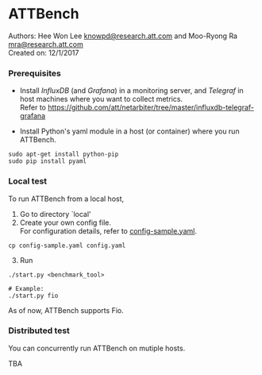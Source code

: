 # ATTBench 
Authors: Hee Won Lee <knowpd@research.att.com> and Moo-Ryong Ra <mra@research.att.com>   
Created on: 12/1/2017   

### Prerequisites
- Install *InfluxDB* (and *Grafana*) in a monitoring server, and *Telegraf* in host machines where you want to collect metrics.  
Refer to <https://github.com/att/netarbiter/tree/master/influxdb-telegraf-grafana>

- Install Python's yaml module in a host (or container) where you run ATTBench.
```
sudo apt-get install python-pip
sudo pip install pyaml
```

### Local test
To run ATTBench from a local host, 
1. Go to directory `local'
2. Create your own config file.  
For configuration details, refer to [config-sample.yaml](local/config-sample.yaml).  
```
cp config-sample.yaml config.yaml
```  
3. Run
```
./start.py <benchmark_tool>

# Example:
./start.py fio
```

As of now, ATTBench supports Fio.

### Distributed test
You can concurrently run ATTBench on mutiple hosts.   

TBA
